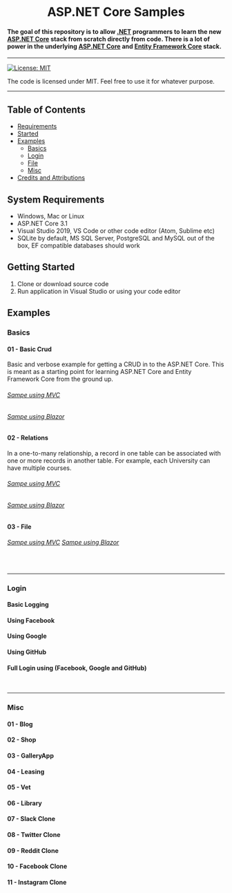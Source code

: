 # 

<h1 align="center">
   ASP.NET Core Samples
  <br>
  
  #### The goal of this repository is to allow [.NET](https://dotnet.microsoft.com/) programmers to learn the new [ASP.NET Core](https://docs.microsoft.com/en-us/aspnet/core) stack from scratch directly from code. There is a lot of power in the underlying [ASP.NET Core](https://docs.microsoft.com/en-us/aspnet/core) and [Entity Framework Core](https://docs.microsoft.com/en-us/ef/) stack.
  
</h1>

<hr>


[![License: MIT](https://img.shields.io/badge/License-MIT-yellow.svg)](https://github.com/Zeckoxe/Zeckoxe-Engine/blob/master/LICENSE)

The code is licensed under MIT. Feel free to use it for whatever purpose.

<hr>

## Table of Contents
+ [Requirements](#Requirements)
+ [Started](#Started)
+ [Examples](#Examples)
    + [Basics](#Basics)
    + [Login](#Login)
    + [File](#File)
    + [Misc](#Misc)
+ [Credits and Attributions](#CreditsAttributions)



## <a name="Requirements"></a> System Requirements

* Windows, Mac or Linux
* ASP.NET Core 3.1
* Visual Studio 2019, VS Code or other code editor (Atom, Sublime etc)
* SQLite by default, MS SQL Server, PostgreSQL and MySQL out of the box, EF compatible databases should work


## <a name="Started"></a> Getting Started

1. Clone or download source code
2. Run application in Visual Studio or using your code editor




## <a name="Examples"></a> Examples

### <a name="Basics"></a> Basics

#### 01 - Basic Crud
Basic and verbose example for getting a CRUD in to the ASP.NET Core. This is meant as a starting 
point for learning ASP.NET Core and Entity Framework Core from the ground up.
###### [Sampe using MVC](https://github.com/FaberSanZ/ASP.NET-Core-Samples/tree/master/Src/MVC/Crud)
###### [Sampe using Blazor]()


#### 02 - Relations
In a one-to-many relationship, a record in one table can be associated with one or more records 
in another table. For example, each University can have multiple courses.
###### [Sampe using MVC](https://github.com/FaberSanZ/ASP.NET-Core-Samples/tree/master/Src/MVC/Relations)
###### [Sampe using Blazor]()

#### 03 - File
###### [Sampe using MVC](https://github.com/FaberSanZ/ASP.NET-Core-Samples/tree/master/Src/MVC/Relations) [Sampe using Blazor]()

<br />
<hr />

### <a name="Login"></a> Login

#### Basic Logging
#### Using Facebook
#### Using Google
#### Using GitHub
#### Full Login using (Facebook, Google and GitHub)


<br />
<hr />

### <a name="Misc"></a> Misc

#### 01 - Blog
#### 02 - Shop
#### 03 - GalleryApp
#### 04 - Leasing
#### 05 - Vet
#### 06 - Library
#### 07 - Slack Clone
#### 08 - Twitter Clone
#### 09 - Reddit Clone
#### 10 - Facebook Clone
#### 11 - Instagram Clone

